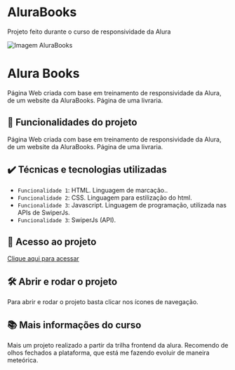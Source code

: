 # AluraBooks
Projeto feito durante o curso de responsividade da Alura

![Imagem AluraBooks](./assets/About%20me.png)
  
# Alura Books

Página Web criada com base em treinamento de responsividade da Alura, de um website da AluraBooks. Página de uma livraria.

## 🔨 Funcionalidades do projeto

Página Web criada com base em treinamento de responsividade da Alura, de um website da AluraBooks. Página de uma livraria.

## ✔️ Técnicas e tecnologias utilizadas

- `Funcionalidade 1`: HTML. Linguagem de marcação..
- `Funcionalidade 2`: CSS. Linguagem para estilização do html.
- `Funcionalidade 3`: Javascript. Linguagem de programação, utilizada nas APIs de SwiperJs.
- `Funcionalidade 3`: SwiperJs (API).

## 📁 Acesso ao projeto

[Clique aqui para acessar](https://ericksilverio00.github.io/AluraBooks/)

## 🛠️ Abrir e rodar o projeto

Para abrir e rodar o projeto basta clicar nos ícones de navegação.

## 📚 Mais informações do curso

Mais um projeto realizado a partir da trilha frontend da alura. Recomendo de olhos fechados a plataforma, que está me fazendo evoluir de maneira meteórica.
